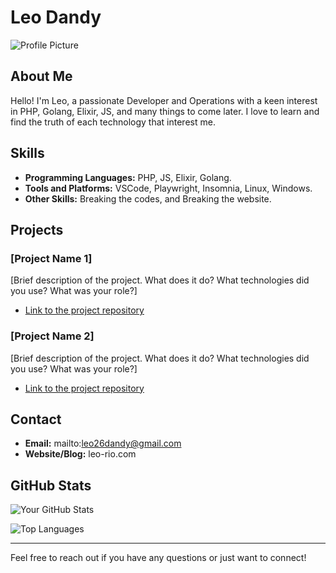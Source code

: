 # Leo Dandy

![Profile Picture](URL_to_your_profile_picture)

## About Me

Hello! I'm Leo, a passionate Developer and Operations with a keen interest in PHP, Golang, Elixir, JS, and many things to come later. I love to learn and find the truth of each technology that interest me.

## Skills

- **Programming Languages:** PHP, JS, Elixir, Golang.
- **Tools and Platforms:** VSCode, Playwright, Insomnia, Linux, Windows. 
- **Other Skills:** Breaking the codes, and Breaking the website.

## Projects

### [Project Name 1]
[Brief description of the project. What does it do? What technologies did you use? What was your role?]
- [Link to the project repository](URL_to_project_repository)

### [Project Name 2]
[Brief description of the project. What does it do? What technologies did you use? What was your role?]
- [Link to the project repository](URL_to_project_repository)

## Contact

- **Email:** mailto:leo26dandy@gmail.com
- **Website/Blog:** leo-rio.com

## GitHub Stats

![Your GitHub Stats](https://github-readme-stats.vercel.app/api?username=your_github_username&show_icons=true&theme=radical)

![Top Languages](https://github-readme-stats.vercel.app/api/top-langs/?username=your_github_username&layout=compact&theme=radical)

---

Feel free to reach out if you have any questions or just want to connect!

<!---
leo26dandy/leo26dandy is a ✨ special ✨ repository because its `README.md` (this file) appears on your GitHub profile.
You can click the Preview link to take a look at your changes.
--->

